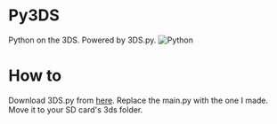 # Py3DS
Python on the 3DS. Powered by 3DS.py. 
![Python](https://img.shields.io/badge/Python-FFD43B?style=for-the-badge&logo=python&logoColor=blue)

# How to 
Download 3DS.py from [here](https://github.com/vbe0201/3DS.py). Replace the main.py with the one I made. Move it to your SD card's 3ds folder.
